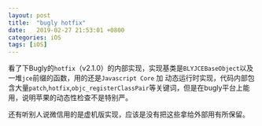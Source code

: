 ```yaml
---
layout: post
title:  "bugly hotfix"
date:   2019-02-27 21:53:01 +0800
categories: iOS
tags: [iOS]
---
```


看了下Bugly的`hotfix`（v2.1.0）的内部实现，实现基类是`BLYJCEBaseObject`以及一堆`jce`前缀的函数，用的还是`Javascript Core` 加 动态运行时实现，代码内部包含大量`patch`,`hotfix`,`objc_registerClassPair`等关键词，但是在bugly平台上能用，说明苹果的动态性检查不是特别严。

还有听别人说微信用的是虚机版实现，应该是没有把这些拿给外部用有所保留。